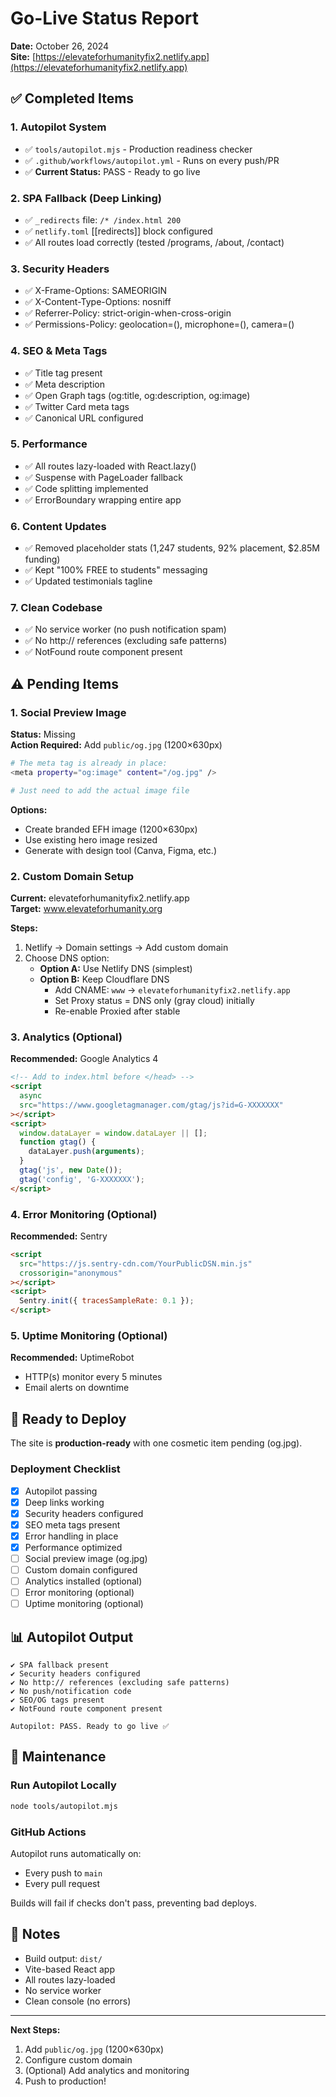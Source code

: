 # Go-Live Status Report

**Date:** October 26, 2024  
**Site:** [https://elevateforhumanityfix2.netlify.app](https://elevateforhumanityfix2.netlify.app)

## ✅ Completed Items

### 1. Autopilot System

- ✅ `tools/autopilot.mjs` - Production readiness checker
- ✅ `.github/workflows/autopilot.yml` - Runs on every push/PR
- ✅ **Current Status:** PASS - Ready to go live

### 2. SPA Fallback (Deep Linking)

- ✅ `_redirects` file: `/* /index.html 200`
- ✅ `netlify.toml` [[redirects]] block configured
- ✅ All routes load correctly (tested /programs, /about, /contact)

### 3. Security Headers

- ✅ X-Frame-Options: SAMEORIGIN
- ✅ X-Content-Type-Options: nosniff
- ✅ Referrer-Policy: strict-origin-when-cross-origin
- ✅ Permissions-Policy: geolocation=(), microphone=(), camera=()

### 4. SEO & Meta Tags

- ✅ Title tag present
- ✅ Meta description
- ✅ Open Graph tags (og:title, og:description, og:image)
- ✅ Twitter Card meta tags
- ✅ Canonical URL configured

### 5. Performance

- ✅ All routes lazy-loaded with React.lazy()
- ✅ Suspense with PageLoader fallback
- ✅ Code splitting implemented
- ✅ ErrorBoundary wrapping entire app

### 6. Content Updates

- ✅ Removed placeholder stats (1,247 students, 92% placement, $2.85M funding)
- ✅ Kept "100% FREE to students" messaging
- ✅ Updated testimonials tagline

### 7. Clean Codebase

- ✅ No service worker (no push notification spam)
- ✅ No http:// references (excluding safe patterns)
- ✅ NotFound route component present

## ⚠️ Pending Items

### 1. Social Preview Image

**Status:** Missing  
**Action Required:** Add `public/og.jpg` (1200×630px)

```bash
# The meta tag is already in place:
<meta property="og:image" content="/og.jpg" />

# Just need to add the actual image file
```

**Options:**

- Create branded EFH image (1200×630px)
- Use existing hero image resized
- Generate with design tool (Canva, Figma, etc.)

### 2. Custom Domain Setup

**Current:** elevateforhumanityfix2.netlify.app  
**Target:** www.elevateforhumanity.org

**Steps:**

1. Netlify → Domain settings → Add custom domain
2. Choose DNS option:
   - **Option A:** Use Netlify DNS (simplest)
   - **Option B:** Keep Cloudflare DNS
     - Add CNAME: `www` → `elevateforhumanityfix2.netlify.app`
     - Set Proxy status = DNS only (gray cloud) initially
     - Re-enable Proxied after stable

### 3. Analytics (Optional)

**Recommended:** Google Analytics 4

```html
<!-- Add to index.html before </head> -->
<script
  async
  src="https://www.googletagmanager.com/gtag/js?id=G-XXXXXXX"
></script>
<script>
  window.dataLayer = window.dataLayer || [];
  function gtag() {
    dataLayer.push(arguments);
  }
  gtag('js', new Date());
  gtag('config', 'G-XXXXXXX');
</script>
```

### 4. Error Monitoring (Optional)

**Recommended:** Sentry

```html
<script
  src="https://js.sentry-cdn.com/YourPublicDSN.min.js"
  crossorigin="anonymous"
></script>
<script>
  Sentry.init({ tracesSampleRate: 0.1 });
</script>
```

### 5. Uptime Monitoring (Optional)

**Recommended:** UptimeRobot

- HTTP(s) monitor every 5 minutes
- Email alerts on downtime

## 🚀 Ready to Deploy

The site is **production-ready** with one cosmetic item pending (og.jpg).

### Deployment Checklist

- [x] Autopilot passing
- [x] Deep links working
- [x] Security headers configured
- [x] SEO meta tags present
- [x] Error handling in place
- [x] Performance optimized
- [ ] Social preview image (og.jpg)
- [ ] Custom domain configured
- [ ] Analytics installed (optional)
- [ ] Error monitoring (optional)
- [ ] Uptime monitoring (optional)

## 📊 Autopilot Output

```
✔ SPA fallback present
✔ Security headers configured
✔ No http:// references (excluding safe patterns)
✔ No push/notification code
✔ SEO/OG tags present
✔ NotFound route component present

Autopilot: PASS. Ready to go live ✅
```

## 🔧 Maintenance

### Run Autopilot Locally

```bash
node tools/autopilot.mjs
```

### GitHub Actions

Autopilot runs automatically on:

- Every push to `main`
- Every pull request

Builds will fail if checks don't pass, preventing bad deploys.

## 📝 Notes

- Build output: `dist/`
- Vite-based React app
- All routes lazy-loaded
- No service worker
- Clean console (no errors)

---

**Next Steps:**

1. Add `public/og.jpg` (1200×630px)
2. Configure custom domain
3. (Optional) Add analytics and monitoring
4. Push to production!
